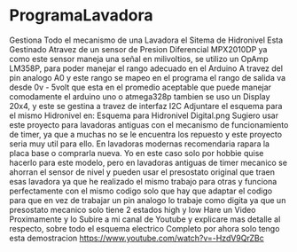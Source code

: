 # ProgramaLavadora
Gestiona Todo el mecanismo de una Lavadora
el Sitema de Hidronivel Esta Gestinado Atravez de un sensor de Presion Diferencial MPX2010DP ya como este sensor maneja una señal en milivoltios, se utilizo un OpAmp LM358P, para poder manejar el rango adecuado en el Arduino A travez del pin analogo A0 y este rango se mapeo en el programa el rango de salida va desde 0v - 5volt que esta en el promedio aceptable que puede manejar comodamente el arduino uno o atmega328p
tambien se uso un Display 20x4, y este se gestina a travez de interfaz I2C
Adjuntare el esquema para el mismo Hidronivel en: Esquema para Hidronivel Digital.png
Sugiero usar este proyecto para lavadoras antiguas con el mecanismo de funcionamiento de timer, ya que a muchas no se le encuentra los repuesto y este proyecto seria muy util para ello. En lavadoras modernas recomendaria rapara la placa base o comprarla nueva. Yo en este caso solo por hobbie quise hacerlo para este modelo, pero en lavadoras antiguas de timer mecanico se ahorran el sensor de nivel y pueden usar el presostato original que traen esas lavadora ya que he realizado el mismo trabajo para otras y funciona perfectamente con el mismo codigo solo que hay que adaptar el codigo para que en vez de trabajar un pin analogo lo trabaje como digita ya que un presostato mecanico solo tiene 2 estados high y low Hare un Video Proximamente y lo Subire a mi canal de Youtube y explicare mas detalle al respecto, sobre todo el esquema electrico Completo por ahora solo tengo esta demostracion https://www.youtube.com/watch?v=-HzdV9QrZBc
